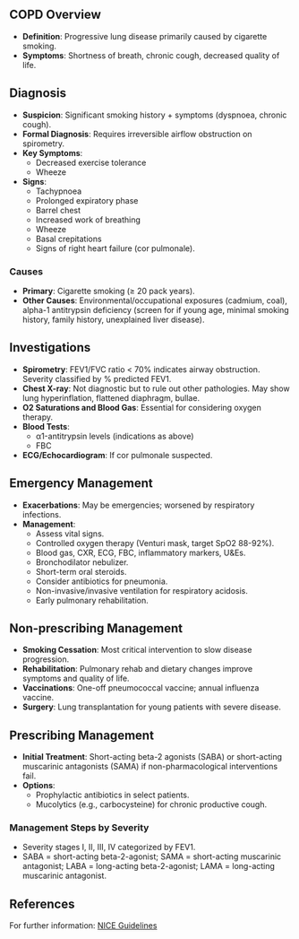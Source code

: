## COPD Overview

- **Definition**: Progressive lung disease primarily caused by cigarette smoking.
- **Symptoms**: Shortness of breath, chronic cough, decreased quality of life. 

## Diagnosis

- **Suspicion**: Significant smoking history + symptoms (dyspnoea, chronic cough).
- **Formal Diagnosis**: Requires irreversible airflow obstruction on spirometry.
- **Key Symptoms**:
  - Decreased exercise tolerance
  - Wheeze
- **Signs**:
  - Tachypnoea
  - Prolonged expiratory phase
  - Barrel chest
  - Increased work of breathing
  - Wheeze
  - Basal crepitations
  - Signs of right heart failure (cor pulmonale).

### Causes

- **Primary**: Cigarette smoking (≥ 20 pack years).
- **Other Causes**: Environmental/occupational exposures (cadmium, coal), alpha-1 antitrypsin deficiency (screen for if young age, minimal smoking history, family history, unexplained liver disease).

## Investigations

- **Spirometry**: FEV1/FVC ratio < 70% indicates airway obstruction. Severity classified by % predicted FEV1. 
- **Chest X-ray**: Not diagnostic but to rule out other pathologies. May show lung hyperinflation, flattened diaphragm, bullae.
- **O2 Saturations and Blood Gas**: Essential for considering oxygen therapy.
- **Blood Tests**:
  - α1-antitrypsin levels (indications as above)
  - FBC
- **ECG/Echocardiogram**: If cor pulmonale suspected.

## Emergency Management

- **Exacerbations**: May be emergencies; worsened by respiratory infections.
- **Management**:
  - Assess vital signs.
  - Controlled oxygen therapy (Venturi mask, target SpO2 88-92%).
  - Blood gas, CXR, ECG, FBC, inflammatory markers, U&Es.
  - Bronchodilator nebulizer.
  - Short-term oral steroids.
  - Consider antibiotics for pneumonia.
  - Non-invasive/invasive ventilation for respiratory acidosis.
  - Early pulmonary rehabilitation.

## Non-prescribing Management 

- **Smoking Cessation**: Most critical intervention to slow disease progression.
- **Rehabilitation**: Pulmonary rehab and dietary changes improve symptoms and quality of life.
- **Vaccinations**: One-off pneumococcal vaccine; annual influenza vaccine.
- **Surgery**: Lung transplantation for young patients with severe disease.

## Prescribing Management

- **Initial Treatment**: Short-acting beta-2 agonists (SABA) or short-acting muscarinic antagonists (SAMA) if non-pharmacological interventions fail.
- **Options**:
  - Prophylactic antibiotics in select patients.
  - Mucolytics (e.g., carbocysteine) for chronic productive cough.

### Management Steps by Severity

- Severity stages I, II, III, IV categorized by FEV1.
- SABA = short-acting beta-2-agonist; SAMA = short-acting muscarinic antagonist; LABA = long-acting beta-2-agonist; LAMA = long-acting muscarinic antagonist.

## References

For further information: [NICE Guidelines](https://www.nice.org.uk/guidance/ng115/resources/visual-summary-treatment-algorithm-pdf-6604261741)